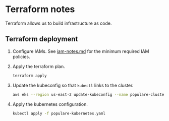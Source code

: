 # Terraform notes

Terraform allows us to build infrastructure as code.

## Terraform deployment

1. Configure IAMs. See [iam-notes.md](iam-notes.md#policies-required-for-this-projects-plan)
for the minimum required IAM policies.
2. Apply the terraform plan.

   ```bash
   terraform apply
   ```

3. Update the kubeconfig so that `kubectl` links to the cluster.

   ```bash
   aws eks --region us-east-2 update-kubeconfig --name populare-cluster
   ```

4. Apply the kubernetes configuration.

   ```bash
   kubectl apply -f populare-kubernetes.yaml
   ```
